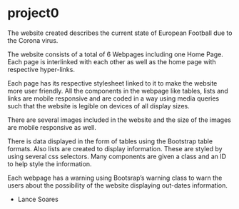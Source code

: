# project0

The website created describes the current state of European Football due to the Corona virus.

The website consists of a total of 6 Webpages including one Home Page.
Each page is interlinked with each other as well as the home page with respective hyper-links.

Each page has its respective stylesheet linked to it to make the website more user friendly. All the components in the webpage like tables, lists and links are mobile responsive and are coded in a way using media queries such that the website is legible on devices of all display sizes.

There are several images included in the website and the size of the images are mobile responsive as well.

There is data displayed in the form of tables using the Bootstrap table formats. Also lists are created to display information. These are styled by using several css selectors. Many components are given a class and an ID to help style the information.

Each webpage has a warning using Bootsrap’s warning class to warn the users about the possibility of the website displaying out-dates information.



-	Lance Soares
